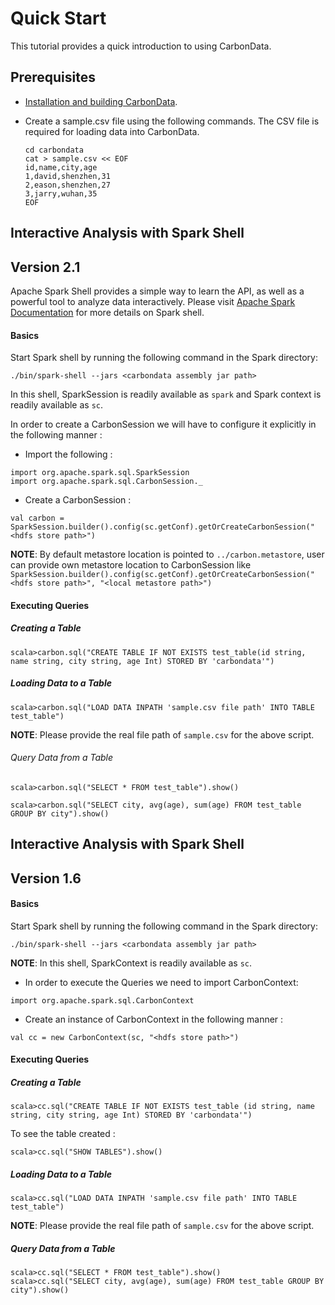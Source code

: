 <!--
    Licensed to the Apache Software Foundation (ASF) under one
    or more contributor license agreements.  See the NOTICE file
    distributed with this work for additional information
    regarding copyright ownership.  The ASF licenses this file
    to you under the Apache License, Version 2.0 (the
    "License"); you may not use this file except in compliance
    with the License.  You may obtain a copy of the License at

      http://www.apache.org/licenses/LICENSE-2.0

    Unless required by applicable law or agreed to in writing,
    software distributed under the License is distributed on an
    "AS IS" BASIS, WITHOUT WARRANTIES OR CONDITIONS OF ANY
    KIND, either express or implied.  See the License for the
    specific language governing permissions and limitations
    under the License.
-->

# Quick Start
This tutorial provides a quick introduction to using CarbonData.

##  Prerequisites
* [Installation and building CarbonData](https://github.com/apache/incubator-carbondata/blob/master/build).
* Create a sample.csv file using the following commands. The CSV file is required for loading data into CarbonData.

  ```
  cd carbondata
  cat > sample.csv << EOF
  id,name,city,age
  1,david,shenzhen,31
  2,eason,shenzhen,27
  3,jarry,wuhan,35
  EOF
  ```

## Interactive Analysis with Spark Shell

## Version 2.1

Apache Spark Shell provides a simple way to learn the API, as well as a powerful tool to analyze data interactively. Please visit [Apache Spark Documentation](http://spark.apache.org/docs/latest/) for more details on Spark shell.

#### Basics

Start Spark shell by running the following command in the Spark directory:

```
./bin/spark-shell --jars <carbondata assembly jar path>
```

In this shell, SparkSession is readily available as `spark` and Spark context is readily available as `sc`.

In order to create a CarbonSession we will have to configure it explicitly in the following manner :

* Import the following :

```
import org.apache.spark.sql.SparkSession
import org.apache.spark.sql.CarbonSession._
```

* Create a CarbonSession :

```
val carbon = SparkSession.builder().config(sc.getConf).getOrCreateCarbonSession("<hdfs store path>")
```
**NOTE**: By default metastore location is pointed to `../carbon.metastore`, user can provide own metastore location to CarbonSession like `SparkSession.builder().config(sc.getConf).getOrCreateCarbonSession("<hdfs store path>", "<local metastore path>")`

#### Executing Queries

##### Creating a Table

```
scala>carbon.sql("CREATE TABLE IF NOT EXISTS test_table(id string, name string, city string, age Int) STORED BY 'carbondata'")
```

##### Loading Data to a Table

```
scala>carbon.sql("LOAD DATA INPATH 'sample.csv file path' INTO TABLE test_table")
```
**NOTE**: Please provide the real file path of `sample.csv` for the above script.

###### Query Data from a Table

```
scala>carbon.sql("SELECT * FROM test_table").show()

scala>carbon.sql("SELECT city, avg(age), sum(age) FROM test_table GROUP BY city").show()
```

## Interactive Analysis with Spark Shell
## Version 1.6

#### Basics

Start Spark shell by running the following command in the Spark directory:

```
./bin/spark-shell --jars <carbondata assembly jar path>
```

**NOTE**: In this shell, SparkContext is readily available as `sc`.

* In order to execute the Queries we need to import CarbonContext:

```
import org.apache.spark.sql.CarbonContext
```

* Create an instance of CarbonContext in the following manner :

```
val cc = new CarbonContext(sc, "<hdfs store path>")
```

#### Executing Queries

##### Creating a Table

```
scala>cc.sql("CREATE TABLE IF NOT EXISTS test_table (id string, name string, city string, age Int) STORED BY 'carbondata'")
```
To see the table created :

```
scala>cc.sql("SHOW TABLES").show()
```

##### Loading Data to a Table

```
scala>cc.sql("LOAD DATA INPATH 'sample.csv file path' INTO TABLE test_table")
```
**NOTE**: Please provide the real file path of `sample.csv` for the above script.

##### Query Data from a Table

```
scala>cc.sql("SELECT * FROM test_table").show()
scala>cc.sql("SELECT city, avg(age), sum(age) FROM test_table GROUP BY city").show()
```
